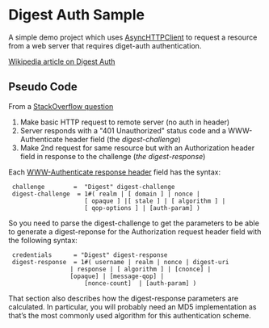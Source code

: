 # Digest Auth Sample

A simple demo project which uses [AsyncHTTPClient](https://github.com/swift-server/async-http-client) to request a resource from a web server that requires diget-auth authentication. 

[Wikipedia article on Digest Auth](https://en.wikipedia.org/wiki/Digest_access_authentication)

## Pseudo Code
 
 
From a [StackOverflow question](https://stackoverflow.com/questions/5288150/is-digest-authentication-possible-with-jquery/5288679#5288679)
 

1. Make basic HTTP request to remote server (no auth in header)
2. Server responds with a "401 Unauthorized" status code and a WWW-Authenticate header field (the *digest-challenge*)
3. Make 2nd request for same resource but with an Authorization header field in response to the challenge (*the digest-response*)

Each [WWW-Authenticate response header](https://www.rfc-editor.org/rfc/rfc2617#section-3.2.2) field has the syntax:

```
 challenge        =  "Digest" digest-challenge
 digest-challenge  = 1#( realm | [ domain ] | nonce |
					 [ opaque ] |[ stale ] | [ algorithm ] |
					 [ qop-options ] | [auth-param] )
```

So you need to parse the digest-challenge to get the parameters to be able to generate a digest-reponse for the Authorization request header field with the following syntax:

```
 credentials      = "Digest" digest-response
 digest-response  = 1#( username | realm | nonce | digest-uri
				 | response | [ algorithm ] | [cnonce] |
				 [opaque] | [message-qop] |
					 [nonce-count]  | [auth-param] )
```
 
 That section also describes how the digest-response parameters are calculated. In particular, you will probably need an MD5 implementation as that’s the most commonly used algorithm for this authentication scheme.
